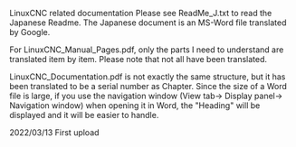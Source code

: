 LinuxCNC related documentation
Please see ReadMe_J.txt to read the Japanese Readme.
The Japanese document is an MS-Word file translated by Google.

For LinuxCNC_Manual_Pages.pdf, only the parts I need to understand are translated item by item. Please note that not all have been translated.

LinuxCNC_Documentation.pdf is not exactly the same structure, but it has been translated to be a serial number as Chapter. Since the size of a Word file is large, if you use the navigation window (View tab-> Display panel-> Navigation window) when opening it in Word, the "Heading" will be displayed and it will be easier to handle.

2022/03/13 First upload
